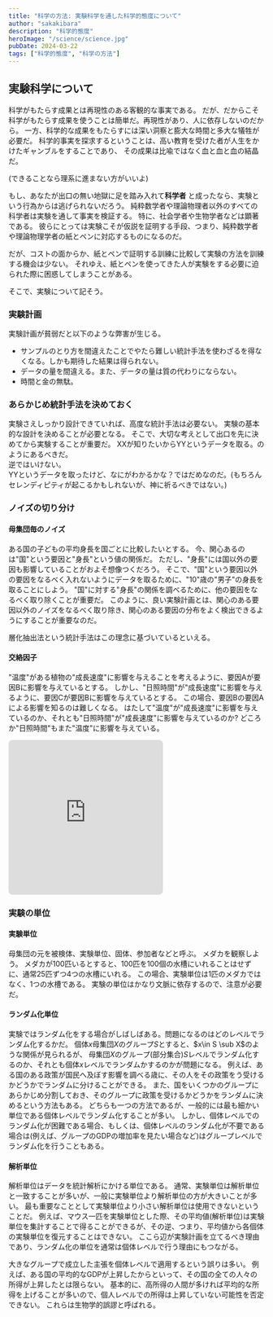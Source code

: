 ```yaml
---
title: "科学の方法: 実験科学を通した科学的態度について"
author: "sakakibara"
description: "科学的態度"
heroImage: "/science/science.jpg"
pubDate: 2024-03-22
tags: ["科学的態度", "科学の方法"]
---
```


## 実験科学について
科学がもたらす成果とは再現性のある客観的な事実である。
だが、だからこそ科学がもたらす成果を使うことは簡単だ。再現性があり、人に依存しないのだから。
一方、科学的な成果をもたらすには深い洞察と膨大な時間と多大な犠牲が必要だ。
科学的事実を探求するということは、高い教育を受けた者が人生をかけたギャンブルをすることであり、
その成果は比喩ではなく血と血と血の結晶だ。

(できることなら理系に進まない方がいいよ)

もし、あなたが出口の無い地獄に足を踏み入れて**科学者** と成ったなら、実験という行為からは逃げられないだろう。
純粋数学者や理論物理者以外のすべての科学者は実験を通して事実を検証する。
特に、社会学者や生物学者などは顕著である。
彼らにとっては実験こそが仮説を証明する手段、つまり、純粋数学者や理論物理学者の紙とペンに対応するものになるのだ。

だが、コストの面からか、紙とペンで証明する訓練に比較して実験の方法を訓練する機会は少ない。
それゆえ、紙とペンを使ってきた人が実験をする必要に迫られた際に困惑してしまうことがある。

そこで、実験について記そう。

### 実験計画
実験計画が貧弱だと以下のような弊害が生じる。
- サンプルのとり方を間違えたことでやたら難しい統計手法を使わざるを得なくなる。しかも期待した結果は得られない。
- データの量を間違える。また、データの量は質の代わりにならない。
- 時間と金の無駄。

### あらかじめ統計手法を決めておく
実験さえしっかり設計できていれば、高度な統計手法は必要ない。
実験の基本的な設計を決めることが必要となる。
そこで、大切な考えとして出口を先に決めてから実験することが重要だ。
XXが知りたいからYYというデータを取る。のようにあるべきだ。  
逆ではいけない。  
YYというデータを取ったけど、なにがわかるかな？ではだめなのだ。(もちろんセレンディピティが起こるかもしれないが、神に祈るべきではない。)

### ノイズの切り分け
#### 母集団毎のノイズ
ある国の子どもの平均身長を国ごとに比較したいとする。
今、関心あるのは"国"という要因と"身長"という値の関係だ。
ただし、"身長"には国以外の要因も影響していることがおよそ想像つくだろう。
そこで、"国"という要因以外の要因をなるべく入れないようにデータを取るために、"10"歳の"男子"の身長を取ることにしよう。
"国"に対する"身長"の関係を調べるために、他の要因をなるべく取り除くことが重要だ。
このように、良い実験計画とは、関心のある要因以外のノイズをなるべく取り除き、関心のある要因の分布をよく検出できるようにすることが重要なのだ。

層化抽出法という統計手法はこの理念に基づいているといえる。

#### 交絡因子
"温度"がある植物の"成長速度"に影響を与えることを考えるように、要因Aが要因Bに影響を与えているとする。
しかし、"日照時間"が"成長速度"に影響を与えるように、要因Cが要因Bに影響を与えているとする。
この場合、要因Bの要因Aによる影響を知るのは難しくなる。
はたして"温度"が"成長速度"に影響を与えているのか、それとも"日照時間"が"成長速度"に影響を与えているのか?
どころか"日照時間"もまた"温度"に影響を与えている。

<!-- https://q.uiver.app/#q=WzAsMyxbMCwwLCJBIl0sWzEsMCwiQiJdLFswLDEsIkMiXSxbMiwwXSxbMCwxXSxbMiwxXV0= -->
<iframe class="quiver-embed" src="https://q.uiver.app/#q=WzAsMyxbMCwwLCJBIl0sWzEsMCwiQiJdLFswLDEsIkMiXSxbMiwwXSxbMCwxXSxbMiwxXV0=&embed" width="304" height="304" style="border-radius: 8px; border: none;"></iframe>

### 実験の単位
#### 実験単位
母集団の元を被検体、実験単位、固体、参加者などと呼ぶ。
メダカを観察しよう。
メダカが100匹いるとすると、100匹を100個の水槽にいれることはせずに、通常25匹ずつ4つの水槽にいれる。
この場合、実験単位は1匹のメダカではなく、1つの水槽である。
実験の単位はかなり文脈に依存するので、注意が必要だ。

#### ランダム化単位
実験ではランダム化をする場合がしばしばある。問題になるのはどのレベルでランダム化するかだ。
個体$x$母集団$X$のグループ$S$とすると、$x\in S \sub X$のような関係が見られるが、
母集団$X$のグループ(部分集合)$S$レベルでランダム化するのか、それとも個体$x$レベルでランダムかするのかが問題になる。
例えば、ある国のある政策が国民へ及ぼす影響を調べる歳に、その人をその政策をう受けるかどうかでランダムに分けることができる。
また、国をいくつかのグループにあらかじめ分割しておき、そのグループに政策を受けるかどうかをランダムに決めるという方法もある。
どちらも一つの方法であるが、一般的には最も細かい単位である個体レベルでランダム化することが多い。
しかし、個体レベルでのランダム化が困難である場合、もしくは、個体レベルのランダム化が不要である場合は(例えば、グループのGDPの増加率を見たい場合など)はグループレベルでランダム化を行うこともある。

#### 解析単位
解析単位はデータを統計解析にかける単位である。
通常、実験単位は解析単位と一致することが多いが、一般に実験単位より解析単位の方が大きいことが多い。
最も重要なこととして実験単位より小さい解析単位は使用できないということだ。
例えば、マウス一匹を実験単位とした際、その平均値(解析単位)は実験単位を集計することで得ることができるが、その逆、つまり、平均値から各個体の実験単位を復元することはできない。
ここら辺が実験計画を立てるべき理由であり、ランダム化の単位を通常は個体レベルで行う理由にもつながる。

大きなグループで成立した主張を個体レベルで適用するという誤りは多い。
例えば、ある国の平均的なGDPが上昇したからといって、その国の全ての人々の所得が上昇したとは限らない。
基本的に、高所得の人間が多ければ平均的な所得を上げることが多いので、個人レベルでの所得は上昇していない可能性を否定できない。
これらは生物学的誤謬と呼ばれる。

